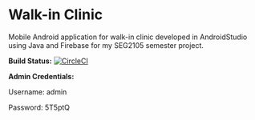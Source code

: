 # Walk-in Clinic
Mobile Android application for walk-in clinic developed in AndroidStudio using Java and Firebase for my SEG2105 semester project.

**Build Status:**
[![CircleCI](https://circleci.com/gh/professor-forward/InterCrew/tree/f%2Fdeliverable03.svg?style=svg&circle-token=103b0dff7f53b7dc81d4e136f06c4657ad203e1a)](https://circleci.com/gh/professor-forward/InterCrew/tree/f%2Fdeliverable03)

**Admin Credentials:**

Username: admin

Password: 5T5ptQ
